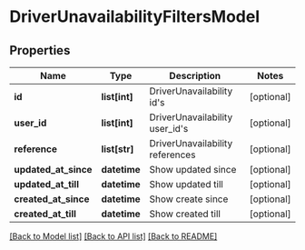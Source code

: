 # DriverUnavailabilityFiltersModel

## Properties
Name | Type | Description | Notes
------------ | ------------- | ------------- | -------------
**id** | **list[int]** | DriverUnavailability id&#39;s | [optional] 
**user_id** | **list[int]** | DriverUnavailability user_id&#39;s | [optional] 
**reference** | **list[str]** | DriverUnavailability references | [optional] 
**updated_at_since** | **datetime** | Show updated since | [optional] 
**updated_at_till** | **datetime** | Show updated till | [optional] 
**created_at_since** | **datetime** | Show create since | [optional] 
**created_at_till** | **datetime** | Show created till | [optional] 

[[Back to Model list]](../README.md#documentation-for-models) [[Back to API list]](../README.md#documentation-for-api-endpoints) [[Back to README]](../README.md)


